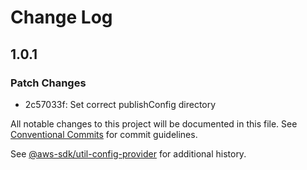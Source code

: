 # Change Log

## 1.0.1

### Patch Changes

- 2c57033f: Set correct publishConfig directory

All notable changes to this project will be documented in this file.
See [Conventional Commits](https://conventionalcommits.org) for commit guidelines.

See [@aws-sdk/util-config-provider](https://github.com/aws/aws-sdk-js-v3/blob/main/packages/util-config-provider/CHANGELOG.md) for additional history.
